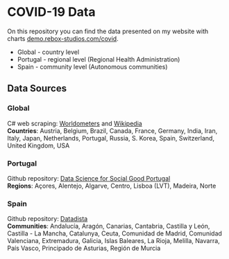 # COVID-19 Data
On this repository you can find the data presented on my website with charts [demo.rebox-studios.com/covid](https:/demo.rebox-studios.com/covid).

* Global - country level
* Portugal - regional level (Regional Health Administration)
* Spain - community level (Autonomous communities)

## Data Sources
### Global
C# web scraping: [Worldometers](https://www.worldometers.info/coronavirus/) and [Wikipedia](https://en.wikipedia.org/wiki/Coronavirus_disease_2019)<br>
**Countries**: Austria, Belgium, Brazil, Canada, France, Germany, India, Iran, Italy, Japan, Netherlands, Portugal, Russia, S. Korea,  Spain, Switzerland, United Kingdom, USA
### Portugal
Github repository: [Data Science for Social Good Portugal](https://github.com/dssg-pt/covid19pt-data)<br>
**Regions**: Açores, Alentejo, Algarve, Centro, Lisboa (LVT), Madeira, Norte
### Spain
Github repository: [Datadista](https://github.com/datadista/datasets/tree/master/COVID%2019)<br>
**Communities**: Andalucía, Aragón, Canarias, Cantabria, Castilla y León, Castilla - La Mancha, Catalunya, Ceuta, Comunidad de Madrid, Comunidad Valenciana, Extremadura, Galicia, Islas Baleares, La Rioja, Melilla, Navarra, País Vasco, Principado de Asturias, Región de Murcia
